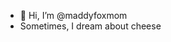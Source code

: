 - 👋 Hi, I’m @maddyfoxmom
- Sometimes, I dream about cheese

<!---
maddyfoxmom/maddyfoxmom is a ✨ special ✨ snowflake because its `README.md` (this file) appears on your GitHub profile.
You can click the Preview link to take a look at your changes.
--->
